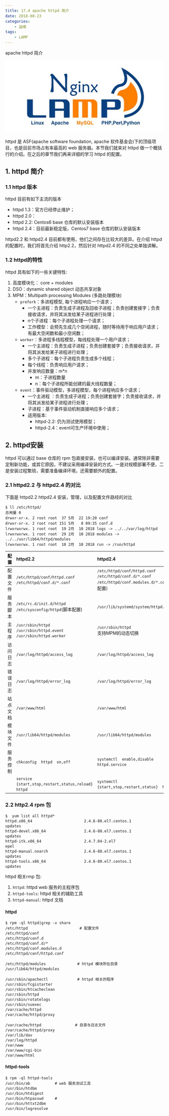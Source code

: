```yaml
---
title: 17.4 apache httpd 简介
date: 2018-08-23
categories:
    - 运维
tags:
    - LAMP
---
```


apache httpd 简介

![linux-mt](/images/linux_mt/linux_mt1.jpg)
<!-- more -->

httpd 是 ASF(apache software foundation, apache 软件基金会)下的顶级项目，也是目前市场占有率最高的 web 服务器。本节我们就来对 httpd 做一个概括行的介绍。在之后的章节我们再来详细的学习 httpd 的配置。

## 1. httpd 简介
### 1.1 httpd 版本
httpd 目前有如下主流的版本
- httpd 1.3：官方已经停止维护；
- httpd 2.0：
- httpd 2.2: Centos6 base 仓库的默认安装版本
- httpd 2.4：目前最新稳定版，Centos7 base 仓库的默认安装版本

httpd2.2 和 httpd2.4 目前都有使用，他们之间存在比较大的差异。在介绍 httpd 的配置时，我们将首先介绍 http2.2，然后针对 httpd2.4 的不同之处单独讲解。

### 1.2 httpd的特性
httpd 具有如下的一些关键特性:
1. 高度模块化： core + modules
2. DSO：dynamic shared object 动态共享对象
3. MPM：Multipath processing Modules (多路处理模块)
    - `prefork`：多进程模型, 每个进程响应一个请求；
        - 一个主进程：负责生成子进程及回收子进程；负责创建套接字；负责接收请求，并将其派发给某子进程进行处理；
        - n个子进程：每个子进程处理一个请求；
        - 工作模型：会预先生成几个空闲进程，随时等待用于响应用户请求；有最大空闲数和最小空闲数；
    - `worker`：多进程多线程模型，每线程处理一个用户请求；
        - 一个主进程：负责生成子进程；负责创建套接字；负责接收请求，并将其派发给某子进程进行处理；
        - 多个子进程：每个子进程负责生成多个线程；
        - 每个线程：负责响应用户请求；
        - 并发响应数量：m*n
            - m：子进程数量
            - n：每个子进程所能创建的最大线程数量；
    - `event`：事件驱动模型，多进程模型，每个进程响应多个请求；
        - 一个主进程 ：负责生成子进程；负责创建套接字；负责接收请求，并将其派发给某子进程进行处理；
        - 子进程：基于事件驱动机制直接响应多个请求；
        - 适用版本:
            - httpd-2.2: 仍为测试使用模型；
            - httpd-2.4：event可生产环境中使用；


## 2. httpd安装
httpd 可以通过 base 仓库的 rpm 包直接安装，也可以编译安装。通常除非需要定制新功能，或其它原因，不建议采用编译安装的方式。一是对规模部署不便，二是安装过程繁琐，需要准备编译环境，还需要额外的配置。

### 2.1 httpd2.2 与 httpd2.4 的对比
下面是 httpd2.2 httpd2.4 安装，管理，以及配置文件路经的对比

```
$ ll /etc/httpd/
总用量 0
drwxr-xr-x. 2 root root  37 5月  22 19:20 conf
drwxr-xr-x. 2 root root 151 5月   8 09:35 conf.d
lrwxrwxrwx. 1 root root  19 2月  10 2018 logs -> ../../var/log/httpd
lrwxrwxrwx. 1 root root  29 2月  10 2018 modules -> ../../usr/lib64/httpd/modules
lrwxrwxrwx. 1 root root  10 2月  10 2018 run -> /run/httpd
```

|配置|httpd2.2|httpd2.4|
|:---|:---|:---|
|配置文件|`/etc/httpd/conf/httpd.conf`<br>`/etc/httpd/conf.d/*.conf`|`/etc/httpd/conf/httpd.conf`<br>`/etc/httpd/conf.d/*.conf`<br>`/etc/httpd/conf.modules.d/*.conf`(模块配置)|
|服务脚本|`/etc/rc.d/init.d/httpd`<br>`/etc/sysconfig/httpd`(脚本配置)|`/usr/lib/systemd/system/httpd.service`|
|主程序|`/usr/sbin/httpd`<br>`/usr/sbin/httpd.event`<br>`/usr/sbin/httpd.worker`|`/usr/sbin/httpd`<br>支持MPM的动态切换|
|访问日志|`/var/log/httpd/access_log`|`/var/log/httpd/access_log`|
|错误日志|`/var/log/httpd/error_log`|`/var/log/httpd/error_log`|
|站点文档|`/var/www/html`|`/var/www/html`|
|模块文件|`/usr/lib64/httpd/modules`|`/usr/lib64/httpd/modules`|
|服务控制|`chkconfig  httpd  on,off`|`systemctl  enable,disable  httpd.service`|
||`service  {start,stop,restart,status,reload}  httpd`|`systemctl  {start,stop,restart,status}  httpd`|

### 2.2 http2.4 rpm 包
```
$  yum list all httpd*
httpd.x86_64                       2.4.6-80.el7.centos.1                updates
httpd-devel.x86_64                 2.4.6-80.el7.centos.1                updates
httpd-itk.x86_64                   2.4.7.04-2.el7                       epel    
httpd-manual.noarch                2.4.6-80.el7.centos.1                updates
httpd-tools.x86_64                 2.4.6-80.el7.centos.1                updates
```
httpd 相关rmp 包:
1. `httpd`: httpd web 服务的主程序包
2. `httpd-tools`: httpd 相关的辅助工具
3. `httpd-manual`: httpd 文档

#### httpd
```
$ rpm -ql httpd|grep -v share
/etc/httpd                       # 配置文件
/etc/httpd/conf   
/etc/httpd/conf.d
/etc/httpd/conf.d/*
/etc/httpd/conf.modules.d
/etc/httpd/conf/httpd.conf

/etc/httpd/modules              # httpd 模块所在目录
/usr/lib64/httpd/modules

/usr/sbin/apachectl             # httpd 相关的程序
/usr/sbin/fcgistarter
/usr/sbin/htcacheclean
/usr/sbin/httpd
/usr/sbin/rotatelogs
/usr/sbin/suexec
/var/cache/httpd
/var/cache/httpd/proxy

/var/cache/httpd               # 目录与日志文件
/var/cache/httpd/proxy
/var/lib/dav
/var/log/httpd
/var/www
/var/www/cgi-bin
/var/www/html
```

#### httpd-tools
```
$ rpm -ql httpd-tools
/usr/bin/ab           # web 服务测试工具
/usr/bin/htdbm
/usr/bin/htdigest
/usr/bin/htpasswd     #
/usr/bin/httxt2dbm
/usr/bin/logresolve
```
